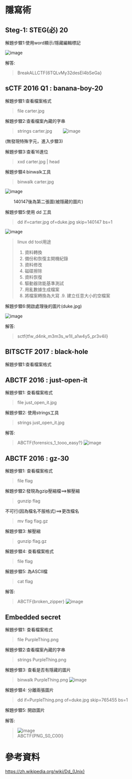 # 隱寫術


## Steg-1: STEG(必) 20

解題步驟1:使用word顯示/隱藏編輯標記

![image](https://github.com/saho-yu/CTF2018/blob/master/STEG/pictures/STEG-1.png)

解答:

>BreakALLCTF{6TQLvMy32desEI4bSeGa}

## sCTF 2016 Q1 : banana-boy-20

解題步驟1:查看檔案格式

>file carter.jpg

解題步驟2:查看檔案內藏的字串

>strings carter.jpg
        
![image](https://github.com/saho-yu/CTF2018/blob/master/STEG/pictures/STEG-2.png)

(無發現特殊字元，進入步驟3)

解題步驟3:查看16進位

>xxd carter.jpg | head

解題步驟4:binwalk工具

>binwalk carter.jpg

![image](https://github.com/saho-yu/CTF2018/blob/master/STEG/pictures/STEG-2(2).png)

        140147後為第二張圖(被隱藏的圖片)

解題步驟5:使用 dd 工具

>dd if=carter.jpg of=duke.jpg skip=140147 bs=1

![image](https://github.com/saho-yu/CTF2018/blob/master/STEG/pictures/STEG-2(3).png)

>linux dd tool用途
 >1. 資料轉換
 >2. 備份和恢復主開機紀錄
 >3. 資料修改
 >4. 磁碟擦除
 >5. 資料恢復
 >6. 驅動器效能基準測試
 >7. 用亂數據生成檔案
 >8. 將檔案轉換為大寫
 .9. 建立任意大小的空檔案

解題步驟6:開啟處理後的圖片(duke.jpg)

![image](https://github.com/saho-yu/CTF2018/blob/master/STEG/pictures/STEG-2(4).png)

解答:

>sctf{tfw_d4nk_m3m3s_w1ll_a1w4y5_pr3v4il}

## BITSCTF 2017 : black-hole

解題步驟1:查看檔案格式


## ABCTF 2016 : just-open-it

解題步驟1: 查看檔案格式

>file just_open_it.jpg

解題步驟2: 使用strings工具

>strings just_open_it.jpg

解答:

>ABCTF{forensics_1_tooo_easy?}
>![image](https://github.com/saho-yu/CTF2018/blob/master/STEG/pictures/ABCTF%20just-open-it.png)

## ABCTF 2016 : gz-30

解題步驟1: 查看檔案格式

>file flag

解題步驟2:發現為gzip壓縮檔==>解壓縮

>gunzip flag

不可行(因為檔名不服格式)==>更改檔名

>mv flag flag.gz

解題步驟3: 解壓縮

>gunzip flag.gz

解題步驟4: 查看檔案格式

>file flag

解題步驟5: 為ASCII檔

>cat flag

解答:

>ABCTF{broken_zipper}
>![image](https://github.com/saho-yu/CTF2018/blob/master/STEG/pictures/ABCTF%202016%20.png)


## Embedded secret

解題步驟1: 查看檔案格式

>file PurpleThing.png

解題步驟2:查看檔案內藏的字串

>strings PurpleThing.png

解題步驟3: 查看是否有隱藏的圖片

>binwalk PurpleThing.png
>![image](https://github.com/saho-yu/CTF2018/blob/master/STEG/pictures/ABCTF%202016(3).png)

解題步驟4: 分離兩張圖片

>dd if=PurpleThing.png of=duke.jpg skip=765455 bs=1

解題步驟5: 開啟圖片

解答:

>![image](https://github.com/saho-yu/CTF2018/blob/master/STEG/pictures/ABCTF%202016(2).png)<br>
>ABCTF{PNG_S0_C00l}

參考資料
===========
https://zh.wikipedia.org/wiki/Dd_(Unix)
